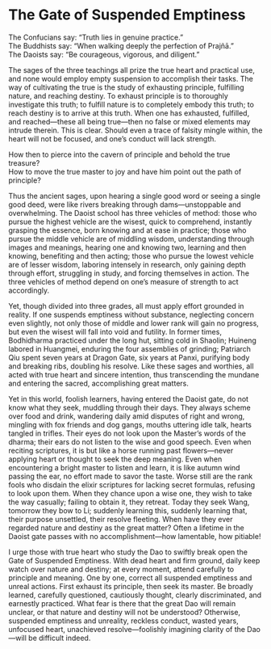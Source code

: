 # The Gate of Suspended Emptiness

The Confucians say: “Truth lies in genuine practice.”  
The Buddhists say: “When walking deeply the perfection of Prajñā.”  
The Daoists say: “Be courageous, vigorous, and diligent.”  

The sages of the three teachings all prize the true heart and practical use, and none would employ empty suspension to accomplish their tasks. The way of cultivating the true is the study of exhausting principle, fulfilling nature, and reaching destiny. To exhaust principle is to thoroughly investigate this truth; to fulfill nature is to completely embody this truth; to reach destiny is to arrive at this truth. When one has exhausted, fulfilled, and reached—these all being true—then no false or mixed elements may intrude therein. This is clear. Should even a trace of falsity mingle within, the heart will not be focused, and one’s conduct will lack strength.

How then to pierce into the cavern of principle and behold the true treasure?  
How to move the true master to joy and have him point out the path of principle?  

Thus the ancient sages, upon hearing a single good word or seeing a single good deed, were like rivers breaking through dams—unstoppable and overwhelming. The Daoist school has three vehicles of method: those who pursue the highest vehicle are the wisest, quick to comprehend, instantly grasping the essence, born knowing and at ease in practice; those who pursue the middle vehicle are of middling wisdom, understanding through images and meanings, hearing one and knowing two, learning and then knowing, benefiting and then acting; those who pursue the lowest vehicle are of lesser wisdom, laboring intensely in research, only gaining depth through effort, struggling in study, and forcing themselves in action. The three vehicles of method depend on one’s measure of strength to act accordingly.

Yet, though divided into three grades, all must apply effort grounded in reality. If one suspends emptiness without substance, neglecting concern even slightly, not only those of middle and lower rank will gain no progress, but even the wisest will fall into void and futility. In former times, Bodhidharma practiced under the long hut, sitting cold in Shaolin; Huineng labored in Huangmei, enduring the four assemblies of grinding; Patriarch Qiu spent seven years at Dragon Gate, six years at Panxi, purifying body and breaking ribs, doubling his resolve. Like these sages and worthies, all acted with true heart and sincere intention, thus transcending the mundane and entering the sacred, accomplishing great matters.

Yet in this world, foolish learners, having entered the Daoist gate, do not know what they seek, muddling through their days. They always scheme over food and drink, wandering daily amid disputes of right and wrong, mingling with fox friends and dog gangs, mouths uttering idle talk, hearts tangled in trifles. Their eyes do not look upon the Master’s words of the dharma; their ears do not listen to the wise and good speech. Even when reciting scriptures, it is but like a horse running past flowers—never applying heart or thought to seek the deep meaning. Even when encountering a bright master to listen and learn, it is like autumn wind passing the ear, no effort made to savor the taste. Worse still are the rank fools who disdain the elixir scriptures for lacking secret formulas, refusing to look upon them. When they chance upon a wise one, they wish to take the way casually; failing to obtain it, they retreat. Today they seek Wang, tomorrow they bow to Li; suddenly learning this, suddenly learning that, their purpose unsettled, their resolve fleeting. When have they ever regarded nature and destiny as the great matter? Often a lifetime in the Daoist gate passes with no accomplishment—how lamentable, how pitiable!

I urge those with true heart who study the Dao to swiftly break open the Gate of Suspended Emptiness. With dead heart and firm ground, daily keep watch over nature and destiny; at every moment, attend carefully to principle and meaning. One by one, correct all suspended emptiness and unreal actions. First exhaust its principle, then seek its master. Be broadly learned, carefully questioned, cautiously thought, clearly discriminated, and earnestly practiced. What fear is there that the great Dao will remain unclear, or that nature and destiny will not be understood? Otherwise, suspended emptiness and unreality, reckless conduct, wasted years, unfocused heart, unachieved resolve—foolishly imagining clarity of the Dao—will be difficult indeed.
